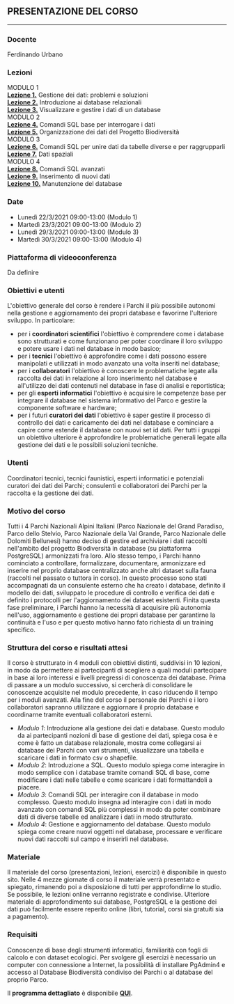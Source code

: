 ## PRESENTAZIONE DEL CORSO
---
### Docente
Ferdinando Urbano

### Lezioni
MODULO 1  
[**Lezione 1.**](https://github.com/feurbano/dati_parchi/blob/master/lezioni/lezione_01.md) Gestione dei dati: problemi e soluzioni  
[**Lezione 2.**](https://github.com/feurbano/gestione_dati_parchi/blob/master/lezioni/lezione_02.md) Introduzione ai database relazionali  
[**Lezione 3.**](https://github.com/feurbano/gestione_dati_parchi/blob/master/lezioni/lezione_03.md) Visualizzare e gestire i dati di un database  
MODULO 2  
[**Lezione 4.**](https://github.com/feurbano/gestione_dati_parchi/blob/master/lezioni/lezione_04.md) Comandi SQL base per interrogare i dati  
[**Lezione 5.**](https://github.com/feurbano/gestione_dati_parchi/blob/master/lezioni/lezione_05.md) Organizzazione dei dati del Progetto Biodiversità    
MODULO 3  
[**Lezione 6.**](https://github.com/feurbano/gestione_dati_parchi/blob/master/lezioni/lezione_06.md) Comandi SQL per unire dati da tabelle diverse e per raggrupparli  
[**Lezione 7.**](https://github.com/feurbano/gestione_dati_parchi/blob/master/lezioni/lezione_07.md) Dati spaziali  
MODULO 4  
[**Lezione 8.**](https://github.com/feurbano/gestione_dati_parchi/blob/master/lezioni/lezione_8.md) Comandi SQL avanzati  
[**Lezione 9.**](https://github.com/feurbano/gestione_dati_parchi/blob/master/lezioni/lezione_9.md) Inserimento di nuovi dati  
[**Lezione 10.**](https://github.com/feurbano/gestione_dati_parchi/blob/master/lezioni/lezione_10.md) Manutenzione del database  

### Date
  * Lunedì  22/3/2021 09:00-13:00 (Modulo 1)
  * Martedì 23/3/2021 09:00-13:00 (Modulo 2)
  * Lunedì  29/3/2021 09:00-13:00 (Modulo 3)
  * Martedì 30/3/2021 09:00-13:00 (Modulo 4)

### Piattaforma di videoconferenza
Da definire  

### Obiettivi e utenti
L'obiettivo generale del corso è rendere i Parchi il più possibile autonomi nella gestione e aggiornamento dei propri database e favorirne l'ulteriore sviluppo. In particolare:
  * per i **coordinatori scientifici** l'obiettivo è comprendere come i database sono strutturati e come funzionano per poter coordinare il loro sviluppo e potere usare i dati nel database in modo basico;
  * per i **tecnici** l'obiettivo è approfondire come i dati possono essere manipolati e utilizzati in modo avanzato una volta inseriti nel database;
  * per i **collaboratori** l'obiettivo è conoscere le problematiche legate alla raccolta dei dati in relazione al loro inserimento nel database e all'utilizzo dei dati contenuti nel database in fase di analisi e reportistica;
  * per gli **esperti informatici** l'obiettivo è acquisire le competenze base per integrare il database nel sistema informativo del Parco e gestire la componente software e hardware;
  * per i futuri **curatori dei dati** l'obiettivo è saper gestire il processo di controllo dei dati e caricamento dei dati nel database e cominciare a capire come estende il database con nuovi set id dati.
  Per tutti i gruppi un obiettivo ulteriore è approfondire le problematiche generali legate alla gestione dei dati e le possibili soluzioni tecniche.

### Utenti
Coordinatori tecnici, tecnici faunistici, esperti informatici e potenziali curatori dei dati dei Parchi; consulenti e collaboratori dei Parchi per la raccolta e la gestione dei dati.  

### Motivo del corso
Tutti i 4 Parchi Nazionali Alpini Italiani (Parco Nazionale del Grand Paradiso, Parco dello Stelvio, Parco Nazionale della Val Grande, Parco Nazionale delle Dolomiti Bellunesi) hanno deciso di gestire ed archiviare i dati raccolti nell'ambito del progetto Biodiversità in database (su piattaforma PostgreSQL) armonizzati fra loro. Allo stesso tempo, i Parchi hanno cominciato a controllare, formalizzare, documentare, armonizzare ed inserire nel proprio database centralizzato anche altri dataset sulla fauna (raccolti nel passato o tuttora in corso). In questo processo sono stati accompagnati da un consulente esterno che ha creato i database, definito il modello dei dati, sviluppato le procedure di controllo e verifica dei dati e definito i protocolli per l'aggiornamento dei dataset esistenti. Finita questa fase preliminare, i Parchi hanno la necessità di acquisire più autonomia nell'uso, aggiornamento e gestione dei propri database per garantirne la continuità e l'uso e per questo motivo hanno fato richiesta di un training specifico.  

### Struttura del corso e risultati attesi
Il corso è strutturato in 4 moduli con obiettivi distinti, suddivisi in 10 lezioni, in modo da permettere ai partecipanti di scegliere a quali moduli partecipare in base ai loro interessi e livelli pregressi di conoscenza dei database. Prima di passare a un modulo successivo, si cercherà di consolidare le conoscenze acquisite nel modulo precedente, in caso riducendo il tempo per i moduli avanzati. Alla fine del corso il personale dei Parchi e i loro collaboratori sapranno utilizzare e aggiornare il proprio database e coordinarne tramite eventuali collaboratori esterni.
* *Modulo 1*: Introduzione alla gestione dei dati e database. Questo modulo da ai partecipanti nozioni di base di gestione dei dati, spiega cosa è e come è fatto un database relazionale, mostra come collegarsi ai database dei Parchi con vari strumenti, visualizzare una tabella e scaricare i dati in formato csv o shapefile.
* *Modulo 2*: Introduzione a SQL. Questo modulo spiega come interagire in modo semplice con i database tramite comandi SQL di base, come modificare i dati nelle tabelle e come scaricare i dati formattandoli a piacere.
* *Modulo 3*: Comandi SQL per interagire con il database in modo complesso. Questo modulo insegna ad interagire con i dati in modo avanzato con comandi SQL più complessi in modo da poter combinare dati di diverse tabelle ed analizzare i dati in modo strutturato.
* *Modulo 4*: Gestione e aggiornamento del database. Questo modulo spiega come creare nuovi oggetti nel database, processare e verificare nuovi dati raccolti sul campo e inserirli nel database.

### Materiale
Il materiale del corso (presentazioni, lezioni, esercizi) è disponibile in questo sito. Nelle 4 mezze giornate di corso il materiale verrà presentato e spiegato, rimanendo poi a disposizione di tutti per approfondirne lo studio. Se possibile, le lezioni online verranno registrate e condivise. Ulteriore materiale di approfondimento sui database, PostgreSQL e la gestione dei dati può facilmente essere reperito online (libri, tutorial, corsi sia gratuiti sia a pagamento).  

### Requisiti
Conoscenze di base degli strumenti informatici, familiarità con fogli di calcolo e con dataset ecologici. Per svolgere gli esercizi è necessario un computer con connessione a Internet, la possibilità di installare PgAdmin4 e accesso al Database Biodiversità condiviso dei Parchi o al database del proprio Parco.  

Il **programma dettagliato** è disponibile [**QUI**](https://github.com/feurbano/gestione_dati_parchi/blob/master/lezioni/programma.md).
